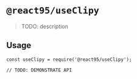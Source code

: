 # `@react95/useClipy`

> TODO: description

## Usage

```
const useClipy = require('@react95/useClipy');

// TODO: DEMONSTRATE API
```
